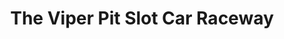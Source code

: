 ---
title: "The Viper Pit Slot Car Raceway"
url: /thomasville/the-viper-pit-slot-car-raceway/
shop: Sport
---